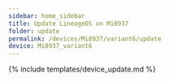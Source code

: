 ```yaml
---
sidebar: home_sidebar
title: Update LineageOS on Mi8937
folder: update
permalink: /devices/Mi8937/variant6/update
device: Mi8937_variant6
---
```

{% include templates/device_update.md %}
